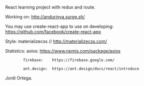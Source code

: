 React learning project with redux and route.

Working on: http://andurinya.surge.sh/

You may use create-react-app to use on developing: https://github.com/facebook/create-react-app

Style: materializecss  // http://materializecss.com/

Statistics: 
            axios:       https://www.npmjs.com/package/axios 
            
            firebase:    https://firebase.google.com/
            
            ant.design:  https://ant.design/docs/react/introduce
           

Jordi Ortega.
